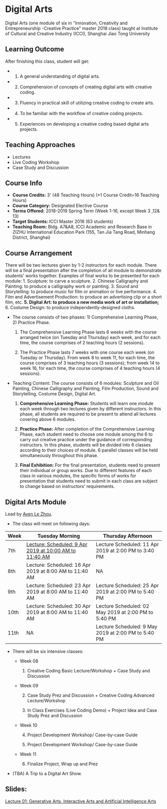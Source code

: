 # Digital Arts
Digital Arts (one module of six in "Innovation, Creativity and Entrepreneurship -Creative Practice" master 2018 class) taught at Institute of Cultural and Creative Industry (ICCI), Shanghai Jiao Tong University

## Learning Outcome
After finishing this class, student will get:

* 1) A general understanding of digital arts.
* 2) Comprehension of concepts of creating digital arts with creative coding.
* 3) Fluency in practical skill of utilizing creative coding to create arts.
* 4) To be familiar with the workflow of creative coding projects.
* 5) Experiences on developing a creative coding based digital arts projects.

## Teaching Approaches
* Lectures
* Live Coding Workshop
* Case Study and Discussion

## Course Info
* **Course Credits:** 3' (48 Teaching Hours) (*1 Course Credit=16 Teaching Hours)
* **Course Category:** Designated Elective Course
* **Terms Offered:** 2018-2019 Spring Term (Week 1-16, except Week 3 ,12& 13)
* **Target Students:** ICCI Master 2018 (63 students)
* **Teaching Room:** Bldg. A7&A8, ICCI Academic and Research Base in ZIZHU International Education Park (155, Tan Jia Tang Road,
Minhang District, Shanghai)

## Course Arrangement
There will be two lectures given by 1-2 instructors for each module. There will be a final presentation after the completion of all module to demonstrate students' works together. Examples of final works to be presented for each module: 1. Sculpture: to carve a sculpture. 2. Chinese Calligraphy and Painting: to produce a calligraphy work or painting. 3. Sound and Storytelling: to produce music for film or animation or live performance. 4. Film and Advertisement Production: to produce an advertising clip or a short film, etc. **5. Digital Art: to produce a new media work of art or installation;** 6. Costume Design: to produce independently-designed cloths.

* The course consists of two phases: 1) Comprehensive Learning Phase, 2) Practice Phase.

  1. The Comprehensive Learning Phase lasts 6 weeks with the course arranged twice (on Tuesday and Thursday) each week, and for each time, the course comprises of 2 teaching hours (2 sessions).

  2. The Practice Phase lasts 7 weeks with one course each week (on Tuesday or Thursday). From week 8 to week 11, for each time, the course comprises of 3 teaching hours (3 sessions); from week 14 to week 16, for each time, the course comprises of 4 teaching hours (4 sessions).

* Teaching Content: The course consists of 6 modules: Sculpture and Oil Painting, Chinese Calligraphy and Painting, Film Production, Sound and Storytelling, Costume Design, Digital Art.

    1. **Comprehensive Learning Phase:**
    Students will learn one module each week through two lectures given by different instructors. In this phase, all students are required to be present to attend all lectures covering above 6 modules.

    2. **Practice Phase:**
    After completion of the Comprehensive Learning Phase, each student need to choose one module among the 6 to carry out creative practice under the guidance of corresponding instructors. In this phase, students will be divided into 6 classes according to their choices of module. 6 parallel classes will be held simultaneously throughout this phase.

    3. **Final Exhibition:**
    For the final presentation, students need to present their individual or group works. Due to different features of each class in various modules, the specific forms of works for presentation that students need to submit in each class are subject to change based on instructors' requirements.

## Digital Arts Module
Lead by [Aven Le Zhou](https://www.aven.cc).

* The class will meet on following days:

| Week |  Tuesday Morning | Thursday Afternoon |
|------|---|---|
| 7th  | [Lecture: Scheduled: 9 Apr 2019 at 10:00 AM to 11:40 AM](https://docs.google.com/presentation/d/e/2PACX-1vTx2LWF4-uVJ0VN0e5kLIL34zUgbYBJ3S7ijdBgdnGlai3QU1B-57TOQtZi9Q3mjE_l2oFuN5yoOWDQ/embed?start=false&loop=false&delayms=3000)  |  Lecture Scheduled: 11 Apr 2019 at 2:00 PM to 3:40 PM |
| 8th  | Lecture: Scheduled: 16 Apr 2019 at 8:00 AM to 11:40 AM  | NA |
| 9th  | Lecture: Scheduled: 23 Apr 2019 at 8:00 AM to 11:40 AM  |  Lecture Scheduled: 25 Apr 2019 at 2:00 PM to 5:40 PM |
| 10th | Lecture: Scheduled: 30 Apr 2019 at 8:00 AM to 11:40 AM  |  Lecture Scheduled: 02 May 2019 at 2:00 PM to 5:40 PM |
| 11th | NA  | Lecture Scheduled: 9 May 2019 at 2:00 PM to 5:40 PM  |

* There will be six intensive classes:

    * Week 08

        1. Creative Coding Basic Lecture/Workshop + Case Study and Discussion

    * Week 09

        2. Case Study Prez and Discussion + Creative Coding Advanced Lecture/Workshop

        3. In Class Exercises (Live Coding Demo) +  Project Idea and Case Study Prez and Discussion

    * Week 10

        4. Project Development Workshop/ Case-by-case Guide

        5. Project Development Workshop/ Case-by-case Guide

    * Week 11

        6. Finalize Project, Wrap up and Prez

* (TBA) A Trip to a Digital Art Show.

## Slides:
[Lecture 01: Generative Arts, Interactive Arts and Artificial Intelligence Arts](https://docs.google.com/presentation/d/e/2PACX-1vTx2LWF4-uVJ0VN0e5kLIL34zUgbYBJ3S7ijdBgdnGlai3QU1B-57TOQtZi9Q3mjE_l2oFuN5yoOWDQ/embed?start=false&loop=false&delayms=3000)

